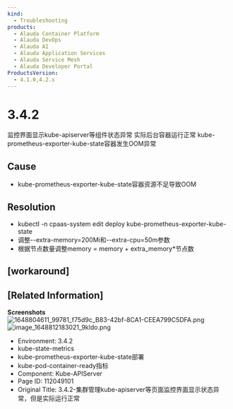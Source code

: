 ```yaml
---
kind:
  - Troubleshooting
products:
  - Alauda Container Platform
  - Alauda DevOps
  - Alauda AI
  - Alauda Application Services
  - Alauda Service Mesh
  - Alauda Developer Portal
ProductsVersion:
  - 4.1.0,4.2.x
---
```

<!-- A type of document that involves encountering a fault, diagnosing it, performing root cause analysis, and providing solutions. -->

# 3.4.2

监控界面显示kube-apiserver等组件状态异常 实际后台容器运行正常 kube-prometheus-exporter-kube-state容器发生OOM异常

## Cause
- kube-prometheus-exporter-kube-state容器资源不足导致OOM

## Resolution
- kubectl -n cpaas-system edit deploy kube-prometheus-exporter-kube-state
- 调整--extra-memory=200Mi和--extra-cpu=50m参数
- 根据节点数量调整memory = memory + extra_memory*节点数

## [workaround]

## [Related Information]
**Screenshots**
![1648804611_99781_f75d9c_B83-42bf-8CA1-CEEA799C5DFA.png](https://jira.alauda.cn/secure/attachment/109240/1648804611_99781_f75d9c_B83-42bf-8CA1-CEEA799C5DFA.png)
![image_1648812183021_9kldo.png](https://jira.alauda.cn/secure/attachment/109241/image_1648812183021_9kldo.png)
- Environment: 3.4.2
- kube-state-metrics
- kube-prometheus-exporter-kube-state部署
- kube-pod-container-ready指标
- Component: Kube-APIServer
- Page ID: 112049101
- Original Title: 3.4.2-集群管理kube-apiserver等页面监控界面显示状态异常，但是实际运行正常
